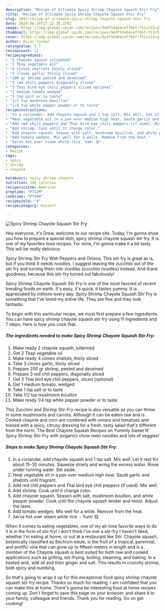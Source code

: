 ```yaml
---
description: "Recipe of Ultimate Spicy Shrimp Chayote Squash Stir Fry"
title: "Recipe of Ultimate Spicy Shrimp Chayote Squash Stir Fry"
slug: 1093-recipe-of-ultimate-spicy-shrimp-chayote-squash-stir-fry
date: 2020-06-16T17:32:35.376Z
image: https://img-global.cpcdn.com/recipes/9edf5da64ceffbbf/751x532cq70/spicy-shrimp-chayote-squash-stir-fry-recipe-main-photo.jpg
thumbnail: https://img-global.cpcdn.com/recipes/9edf5da64ceffbbf/751x532cq70/spicy-shrimp-chayote-squash-stir-fry-recipe-main-photo.jpg
cover: https://img-global.cpcdn.com/recipes/9edf5da64ceffbbf/751x532cq70/spicy-shrimp-chayote-squash-stir-fry-recipe-main-photo.jpg
author: Oscar Turner
ratingvalue: 3.7
reviewcount: 11
recipeingredient:
- "2 chayote squash julienned"
- "2 Tbsp vegetable oil"
- "4 cloves shallots thinly sliced"
- "3 cloves garlic thinly sliced"
- "200 gr shrimp peeled and deveined"
- "3 red chili peppers diagonally sliced"
- "3 Thai bird eye chili peppers sliced optional"
- "1 medium tomato wedged"
- "1 tsp salt or to taste"
- "1/2 tsp mushroom bouillon"
- "1/4 tsp white pepper powder or to taste"
recipeinstructions:
- "In a coriander, add chayote squash and 1 tsp salt. Mix well. Let it rest for about 15-30 minutes. Squeeze slowly and wring the excess water. Rinse under running water. Set aside."
- "Heat vegetable oil in a pan over medium high heat. Sauté garlic and shallots until fragrant."
- "Add red chili peppers and Thai bird eye chili peppers (if used). Mix well."
- "Add shrimp. Cook until it change color."
- "Add chayote squash. Season with salt, mushroom bouillon, and white pepper powder. Cook until the chayote squash tender and moist. Adjust the taste."
- "Add tomato wedges. Mix well for a while. Remove from the heat."
- "Serve hot over steam white rice. Yum! 😋"
categories:
- Recipe
tags:
- spicy
- shrimp
- chayote

katakunci: spicy shrimp chayote 
nutrition: 145 calories
recipecuisine: American
preptime: "PT12M"
cooktime: "PT59M"
recipeyield: "4"
recipecategory: Dessert

---
```



![Spicy Shrimp Chayote Squash Stir Fry](https://img-global.cpcdn.com/recipes/9edf5da64ceffbbf/751x532cq70/spicy-shrimp-chayote-squash-stir-fry-recipe-main-photo.jpg)

Hey everyone, it's Drew, welcome to our recipe site. Today, I'm gonna show you how to prepare a special dish, spicy shrimp chayote squash stir fry. It is one of my favorites food recipes. For mine, I'm gonna make it a bit tasty. This will be really delicious.

Spicy Shrimp Stir Fry With Peppers and Onions. This stir fry is great as is, but if you think it needs noodles, I suggest leaving the zucchini out of the stir fry and turning them into zoodles (zucchini noodles) instead. And thank goodness, because this stir-fry turned out fabulously!

Spicy Shrimp Chayote Squash Stir Fry is one of the most favored of recent trending foods on earth. It's easy, it's quick, it tastes yummy. It is appreciated by millions every day. Spicy Shrimp Chayote Squash Stir Fry is something that I've loved my entire life. They are fine and they look fantastic.


To begin with this particular recipe, we must first prepare a few ingredients. You can have spicy shrimp chayote squash stir fry using 11 ingredients and 7 steps. Here is how you cook that.

<!--inarticleads1-->

##### The ingredients needed to make Spicy Shrimp Chayote Squash Stir Fry:

1. Make ready 2 chayote squash, julienned
1. Get 2 Tbsp vegetable oil
1. Make ready 4 cloves shallots, thinly sliced
1. Take 3 cloves garlic, thinly sliced
1. Prepare 200 gr shrimp, peeled and deveined
1. Prepare 3 red chili peppers, diagonally sliced
1. Get 3 Thai bird eye chili peppers, sliced (optional)
1. Get 1 medium tomato, wedged
1. Take 1 tsp salt or to taste
1. Take 1/2 tsp mushroom bouillon
1. Make ready 1/4 tsp white pepper powder or to taste


This Zucchini and Shrimp Stir-Fry recipe is also versatile as you can throw in some mushrooms and carrots. Although it can be eaten raw and is Cooked chayote and corn are combined with onions and tomatoes and tossed with a spicy, citrusy dressing for a fresh, tasty salad that&#39;s different from the norm. The Best Chayote Squash Recipes on Yummly Sweet N&#39; Spicy Shrimp Stir-Fry with (organic) chow mein noodles and lots of veggies! 

<!--inarticleads2-->

##### Steps to make Spicy Shrimp Chayote Squash Stir Fry:

1. In a coriander, add chayote squash and 1 tsp salt. Mix well. Let it rest for about 15-30 minutes. Squeeze slowly and wring the excess water. Rinse under running water. Set aside.
1. Heat vegetable oil in a pan over medium high heat. Sauté garlic and shallots until fragrant.
1. Add red chili peppers and Thai bird eye chili peppers (if used). Mix well.
1. Add shrimp. Cook until it change color.
1. Add chayote squash. Season with salt, mushroom bouillon, and white pepper powder. Cook until the chayote squash tender and moist. Adjust the taste.
1. Add tomato wedges. Mix well for a while. Remove from the heat.
1. Serve hot over steam white rice. - Yum! 😋


When it comes to eating vegetables, one of my all-time favorite ways to do it is in the form of stir-fry! I don&#39;t think I&#39;ve met a stir-fry I haven&#39;t liked, whether I&#39;m eating at home, or out at a restaurant like Stir. Chayote squash, botanically classified as Sechium edule, is the fruit of a tropical, perennial, and prolific vine that can grow up to fifteen meters in length and is a member of the Chayote squash is best suited for both raw and cooked applications such as grilling, stir-frying, boiling, steaming, and baking. In a heated wok, add oil and then ginger and salt. This results in crunchy shrimp, both spicy and numbing. 

So that's going to wrap it up for this exceptional food spicy shrimp chayote squash stir fry recipe. Thanks so much for reading. I am confident that you can make this at home. There's gonna be interesting food at home recipes coming up. Don't forget to save this page on your browser, and share it to your family, colleague and friends. Thank you for reading. Go on get cooking!
